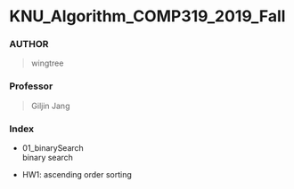 # KNU_Algorithm_COMP319_2019_Fall
### AUTHOR 
> wingtree </br>

### Professor
> Giljin Jang

### Index
* 01_binarySearch </br>
binary search
- HW1: ascending order sorting
